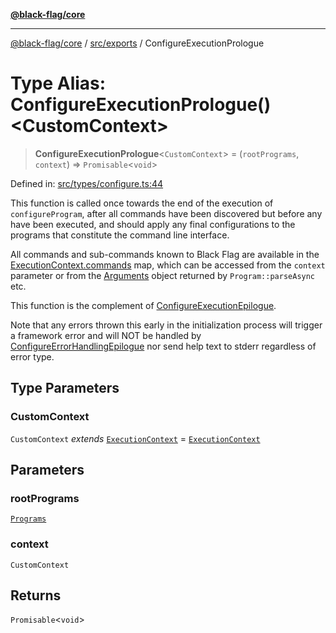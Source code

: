 [**@black-flag/core**](../../../README.md)

***

[@black-flag/core](../../../README.md) / [src/exports](../README.md) / ConfigureExecutionPrologue

# Type Alias: ConfigureExecutionPrologue()\<CustomContext\>

> **ConfigureExecutionPrologue**\<`CustomContext`\> = (`rootPrograms`, `context`) => `Promisable`\<`void`\>

Defined in: [src/types/configure.ts:44](https://github.com/Xunnamius/black-flag/blob/dca16a7cbf43b7d8428fc9b34cc49fc69b7b6672/src/types/configure.ts#L44)

This function is called once towards the end of the execution of
`configureProgram`, after all commands have been discovered but before any
have been executed, and should apply any final configurations to the programs
that constitute the command line interface.

All commands and sub-commands known to Black Flag are available in the
[ExecutionContext.commands](../util/type-aliases/ExecutionContext.md#commands) map, which can be accessed from the
`context` parameter or from the [Arguments](Arguments.md) object returned by
`Program::parseAsync` etc.

This function is the complement of [ConfigureExecutionEpilogue](ConfigureExecutionEpilogue.md).

Note that any errors thrown this early in the initialization process will
trigger a framework error and will NOT be handled by
[ConfigureErrorHandlingEpilogue](ConfigureErrorHandlingEpilogue.md) nor send help text to stderr
regardless of error type.

## Type Parameters

### CustomContext

`CustomContext` *extends* [`ExecutionContext`](../util/type-aliases/ExecutionContext.md) = [`ExecutionContext`](../util/type-aliases/ExecutionContext.md)

## Parameters

### rootPrograms

[`Programs`](../util/type-aliases/Programs.md)

### context

`CustomContext`

## Returns

`Promisable`\<`void`\>
